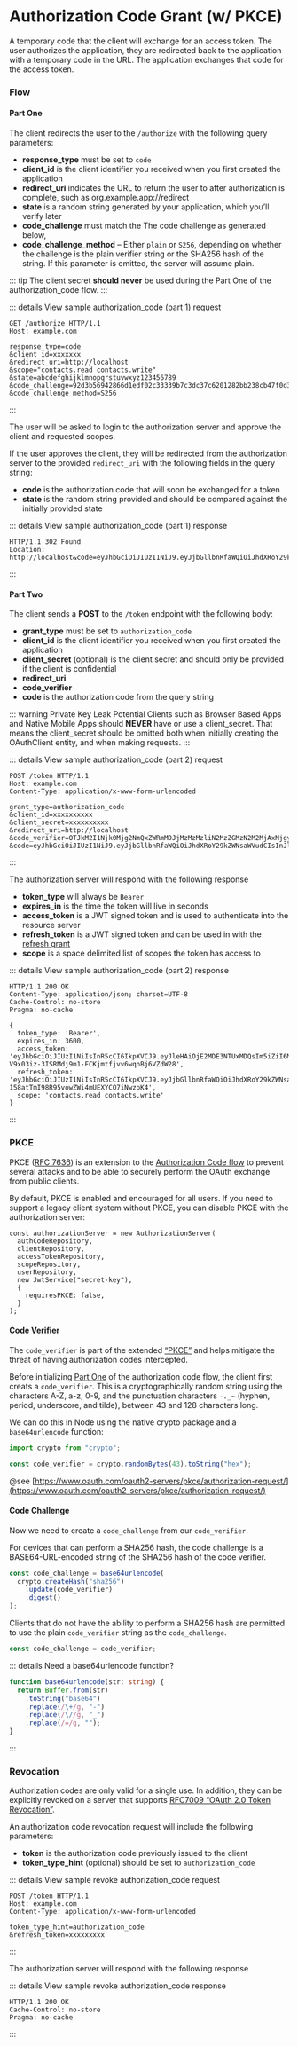 # Authorization Code Grant (w/ PKCE)
   
A temporary code that the client will exchange for an access token. The user authorizes the application, they are redirected back to the application with a temporary code in the URL. The application exchanges that code for the access token. 

### Flow

#### Part One

The client redirects the user to the `/authorize` with the following query parameters:

- **response_type** must be set to `code`
- **client_id** is the client identifier you received when you first created the application
- **redirect_uri** indicates the URL to return the user to after authorization is complete, such as org.example.app://redirect
- **state** is a random string generated by your application, which you’ll verify later
- **code_challenge** must match the The code challenge as generated below, 
- **code_challenge_method** – Either `plain` or `S256`, depending on whether the challenge is the plain verifier string or the SHA256 hash of the string. If this parameter is omitted, the server will assume plain.

::: tip
The client secret **should never** be used during the Part One of the authorization_code flow.
:::

::: details View sample authorization_code (part 1) request
```http request
GET /authorize HTTP/1.1
Host: example.com

response_type=code
&client_id=xxxxxxx
&redirect_uri=http://localhost
&scope="contacts.read contacts.write"
&state=abcdefghijklmnopqrstuvwxyz123456789
&code_challenge=92d3b56942866d1edf02c33339b7c3dc37c6201282bb238cb47f0d3289f28a93f1bdd8af6ca9913aed0c4c
&code_challenge_method=S256
```
:::

The user will be asked to login to the authorization server and approve the client and requested scopes.

If the user approves the client, they will be redirected from the authorization server to the provided `redirect_uri` with the following fields in the query string:

- **code** is the authorization code that will soon be exchanged for a token
- **state** is the random string provided and should be compared against the initially provided state

::: details View sample authorization_code (part 1) response
```http request
HTTP/1.1 302 Found
Location: http://localhost&code=eyJhbGciOiJIUzI1NiJ9.eyJjbGllbnRfaWQiOiJhdXRoY29kZWNsaWVudCIsInJlZGlyZWN0X3VyaSI6Imh0dHA6Ly9sb2NhbGhvc3QiLCJhdXRoX2NvZGVfaWQiOiJteS1zdXBlci1zZWNyZXQtYXV0aC1jb2RlIiwic2NvcGVzIjpbXSwiZXhwaXJlX3RpbWUiOjE2MDE3NTM3MzMsImNvZGVfY2hhbGxlbmdlIjoiT0RRd1pHTTRZelpsTnpNeU1qUXlaREF4WWpFNU1XWmtZMlJrTmpKbU1UbGxNbUkwTnpJMFpEbGtNR0psWWpGbE1tTXhPV1kyWkRJMVpEZGpNak13WWciLCJjb2RlX2NoYWxsZW5nZV9tZXRob2QiOiJTMjU2In0.OIEtZN5BHNaB4Mz0plUpGAP93EHyoil2smJiG3S_2BM&state=abcdefghijklmnopqrstuvwxyz123456789
```
:::

#### Part Two

The client sends a **POST** to the `/token` endpoint with the following body:

- **grant_type** must be set to `authorization_code`
- **client_id** is the client identifier you received when you first created the application
- **client_secret** (optional) is the client secret and should only be provided if the client is confidential
- **redirect_uri**
- **code_verifier**
- **code** is the authorization code from the query string

::: warning Private Key Leak Potential
Clients such as Browser Based Apps and Native Mobile Apps should **NEVER** have or use a client_secret. That means the client_secret should be omitted both when initially creating the OAuthClient entity, and when making requests.
:::

::: details View sample authorization_code (part 2) request
```http request
POST /token HTTP/1.1
Host: example.com
Content-Type: application/x-www-form-urlencoded

grant_type=authorization_code
&client_id=xxxxxxxxxx
&client_secret=xxxxxxxxxx
&redirect_uri=http://localhost
&code_verifier=OTJkM2I1Njk0Mjg2NmQxZWRmMDJjMzMzMzliN2MzZGMzN2M2MjAxMjgyYmIyMzhjYjQ3ZjBkMzI4OWYyOGE5M2YxYmRkOGFmNmNhOTkxM2FlZDBjNGM
&code=eyJhbGciOiJIUzI1NiJ9.eyJjbGllbnRfaWQiOiJhdXRoY29kZWNsaWVudCIsInJlZGlyZWN0X3VyaSI6Imh0dHA6Ly9sb2NhbGhvc3QiLCJhdXRoX2NvZGVfaWQiOiJteS1zdXBlci1zZWNyZXQtYXV0aC1jb2RlIiwic2NvcGVzIjpbXSwiZXhwaXJlX3RpbWUiOjE2MDE3NTM3MzMsImNvZGVfY2hhbGxlbmdlIjoiT0RRd1pHTTRZelpsTnpNeU1qUXlaREF4WWpFNU1XWmtZMlJrTmpKbU1UbGxNbUkwTnpJMFpEbGtNR0psWWpGbE1tTXhPV1kyWkRJMVpEZGpNak13WWciLCJjb2RlX2NoYWxsZW5nZV9tZXRob2QiOiJTMjU2In0.OIEtZN5BHNaB4Mz0plUpGAP93EHyoil2smJiG3S_2BM
```
:::

The authorization server will respond with the following response

- **token_type** will always be `Bearer`
- **expires_in** is the time the token will live in seconds
- **access_token** is a JWT signed token and is used to authenticate into the resource server
- **refresh_token** is a JWT signed token and can be used in with the [refresh grant](#refresh-token-grant) 
- **scope** is a space delimited list of scopes the token has access to

::: details View sample authorization_code (part 2) response
```http request
HTTP/1.1 200 OK
Content-Type: application/json; charset=UTF-8
Cache-Control: no-store
Pragma: no-cache

{
  token_type: 'Bearer',
  expires_in: 3600,
  access_token: 'eyJhbGciOiJIUzI1NiIsInR5cCI6IkpXVCJ9.eyJleHAiOjE2MDE3NTUxMDQsIm5iZiI6MTYwMTc1MTUwNCwiaWF0IjoxNjAxNzUxNTA0LCJqdGkiOiJuZXcgdG9rZW4iLCJjaWQiOiJ0ZXN0IGF1dGggY29kZSBjbGllbnQiLCJzY29wZSI6IiJ9.-V9x03iz-3ISRMdj9m1-FCKjmtfjvv6wqnBj6VZdW28',
  refresh_token: 'eyJhbGciOiJIUzI1NiIsInR5cCI6IkpXVCJ9.eyJjbGllbnRfaWQiOiJhdXRoY29kZWNsaWVudCIsImFjY2Vzc190b2tlbl9pZCI6Im5ldyB0b2tlbiIsInJlZnJlc2hfdG9rZW5faWQiOiJ0aGlzLWlzLW15LXN1cGVyLXNlY3JldC1yZWZyZXNoLXRva2VuIiwic2NvcGUiOiIiLCJleHBpcmVfdGltZSI6MTYwMTc1NTEwNCwiaWF0IjoxNjAxNzUxNTAzfQ.J_RUFD5-158atTmI98R95vowZWi4mUEXYCO7iNwzpK4',
  scope: 'contacts.read contacts.write'
}
```
:::

### PKCE

PKCE ([RFC 7636](https://tools.ietf.org/html/rfc7636)) is an extension to the [Authorization Code flow](https://oauth.net/2/grant-types/authorization-code/) to prevent several attacks and to be able to securely perform the OAuth exchange from public clients.

By default, PKCE is enabled and encouraged for all users. If you need to support a legacy client system without PKCE, you can disable PKCE with the authorization server:

```
const authorizationServer = new AuthorizationServer(
  authCodeRepository,
  clientRepository,
  accessTokenRepository,
  scopeRepository,
  userRepository,
  new JwtService("secret-key"),
  {
    requiresPKCE: false,
  }
);
```

#### Code Verifier

The `code_verifier` is part of the extended [“PKCE”](https://tools.ietf.org/html/rfc7636) and helps mitigate the threat of having authorization codes intercepted.

Before initializing [Part One](#part-one) of the authorization code flow, the client first creats a `code_verifier`. This is a cryptographically random string using the characters A-Z, a-z, 0-9, and the punctuation characters `-._~` (hyphen, period, underscore, and tilde), between 43 and 128 characters long.

We can do this in Node using the native crypto package and a `base64urlencode` function:

```typescript
import crypto from "crypto";

const code_verifier = crypto.randomBytes(43).toString("hex");
```

@see [https://www.oauth.com/oauth2-servers/pkce/authorization-request/](https://www.oauth.com/oauth2-servers/pkce/authorization-request/)

#### Code Challenge

Now we need to create a `code_challenge` from our `code_verifier`. 

For devices that can perform a SHA256 hash, the code challenge is a BASE64-URL-encoded string of the SHA256 hash of the code verifier. 

```typescript
const code_challenge = base64urlencode(
  crypto.createHash("sha256")
    .update(code_verifier)
    .digest()
);
```

Clients that do not have the ability to perform a SHA256 hash are permitted to use the plain `code_verifier` string as the `code_challenge`.

```typescript
const code_challenge = code_verifier;
```

::: details Need a base64urlencode function?
```typescript
function base64urlencode(str: string) {
  return Buffer.from(str)
    .toString("base64")
    .replace(/\+/g, "-")
    .replace(/\//g, "_")
    .replace(/=/g, "");
}
```
:::

### Revocation

Authorization codes are only valid for a single use. In addition, they can be explicitly revoked on a server that supports
[RFC7009 “OAuth 2.0 Token Revocation”](https://tools.ietf.org/html/rfc7009).

An authorization code revocation request will include the following parameters:

- **token** is the authorization code previously issued to the client
- **token_type_hint** (optional) should be set to `authorization_code`

::: details View sample revoke authorization_code request
```http request
POST /token HTTP/1.1
Host: example.com
Content-Type: application/x-www-form-urlencoded

token_type_hint=authorization_code
&refresh_token=xxxxxxxxx
```
:::

The authorization server will respond with the following response

::: details View sample revoke authorization_code response
```http request
HTTP/1.1 200 OK
Cache-Control: no-store
Pragma: no-cache
```
:::